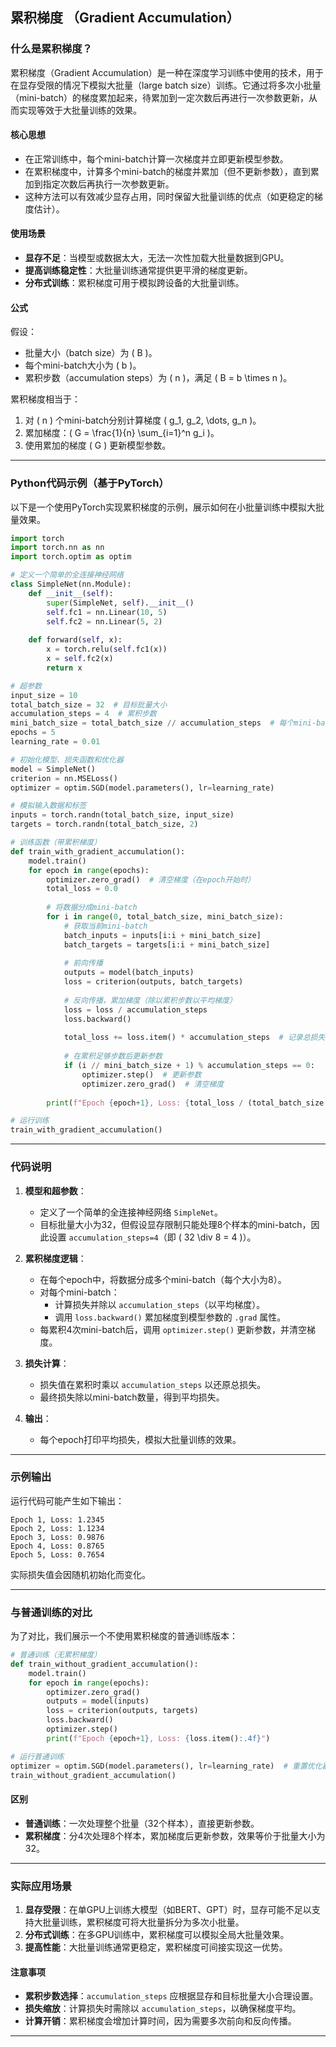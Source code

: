 ## 累积梯度 （Gradient Accumulation）
### 什么是累积梯度？

累积梯度（Gradient Accumulation）是一种在深度学习训练中使用的技术，用于在显存受限的情况下模拟大批量（large batch size）训练。它通过将多次小批量（mini-batch）的梯度累加起来，待累加到一定次数后再进行一次参数更新，从而实现等效于大批量训练的效果。

#### 核心思想
- 在正常训练中，每个mini-batch计算一次梯度并立即更新模型参数。
- 在累积梯度中，计算多个mini-batch的梯度并累加（但不更新参数），直到累加到指定次数后再执行一次参数更新。
- 这种方法可以有效减少显存占用，同时保留大批量训练的优点（如更稳定的梯度估计）。

#### 使用场景
- **显存不足**：当模型或数据太大，无法一次性加载大批量数据到GPU。
- **提高训练稳定性**：大批量训练通常提供更平滑的梯度更新。
- **分布式训练**：累积梯度可用于模拟跨设备的大批量训练。

#### 公式
假设：
- 批量大小（batch size）为 \( B \)。
- 每个mini-batch大小为 \( b \)。
- 累积步数（accumulation steps）为 \( n \)，满足 \( B = b \times n \)。

累积梯度相当于：
1. 对 \( n \) 个mini-batch分别计算梯度 \( g_1, g_2, \dots, g_n \)。
2. 累加梯度：\( G = \frac{1}{n} \sum_{i=1}^n g_i \)。
3. 使用累加的梯度 \( G \) 更新模型参数。

---

### Python代码示例（基于PyTorch）

以下是一个使用PyTorch实现累积梯度的示例，展示如何在小批量训练中模拟大批量效果。

```python
import torch
import torch.nn as nn
import torch.optim as optim

# 定义一个简单的全连接神经网络
class SimpleNet(nn.Module):
    def __init__(self):
        super(SimpleNet, self).__init__()
        self.fc1 = nn.Linear(10, 5)
        self.fc2 = nn.Linear(5, 2)
    
    def forward(self, x):
        x = torch.relu(self.fc1(x))
        x = self.fc2(x)
        return x

# 超参数
input_size = 10
total_batch_size = 32  # 目标批量大小
accumulation_steps = 4  # 累积步数
mini_batch_size = total_batch_size // accumulation_steps  # 每个mini-batch的大小
epochs = 5
learning_rate = 0.01

# 初始化模型、损失函数和优化器
model = SimpleNet()
criterion = nn.MSELoss()
optimizer = optim.SGD(model.parameters(), lr=learning_rate)

# 模拟输入数据和标签
inputs = torch.randn(total_batch_size, input_size)
targets = torch.randn(total_batch_size, 2)

# 训练函数（带累积梯度）
def train_with_gradient_accumulation():
    model.train()
    for epoch in range(epochs):
        optimizer.zero_grad()  # 清空梯度（在epoch开始时）
        total_loss = 0.0
        
        # 将数据分成mini-batch
        for i in range(0, total_batch_size, mini_batch_size):
            # 获取当前mini-batch
            batch_inputs = inputs[i:i + mini_batch_size]
            batch_targets = targets[i:i + mini_batch_size]
            
            # 前向传播
            outputs = model(batch_inputs)
            loss = criterion(outputs, batch_targets)
            
            # 反向传播，累加梯度（除以累积步数以平均梯度）
            loss = loss / accumulation_steps
            loss.backward()
            
            total_loss += loss.item() * accumulation_steps  # 记录总损失
            
            # 在累积足够步数后更新参数
            if (i // mini_batch_size + 1) % accumulation_steps == 0:
                optimizer.step()  # 更新参数
                optimizer.zero_grad()  # 清空梯度
            
        print(f"Epoch {epoch+1}, Loss: {total_loss / (total_batch_size / mini_batch_size):.4f}")

# 运行训练
train_with_gradient_accumulation()
```

---

### 代码说明

1. **模型和超参数**：
   - 定义了一个简单的全连接神经网络 `SimpleNet`。
   - 目标批量大小为32，但假设显存限制只能处理8个样本的mini-batch，因此设置 `accumulation_steps=4`（即 \( 32 \div 8 = 4 \)）。

2. **累积梯度逻辑**：
   - 在每个epoch中，将数据分成多个mini-batch（每个大小为8）。
   - 对每个mini-batch：
     - 计算损失并除以 `accumulation_steps`（以平均梯度）。
     - 调用 `loss.backward()` 累加梯度到模型参数的 `.grad` 属性。
   - 每累积4次mini-batch后，调用 `optimizer.step()` 更新参数，并清空梯度。

3. **损失计算**：
   - 损失值在累积时乘以 `accumulation_steps` 以还原总损失。
   - 最终损失除以mini-batch数量，得到平均损失。

4. **输出**：
   - 每个epoch打印平均损失，模拟大批量训练的效果。

---

### 示例输出

运行代码可能产生如下输出：
```
Epoch 1, Loss: 1.2345
Epoch 2, Loss: 1.1234
Epoch 3, Loss: 0.9876
Epoch 4, Loss: 0.8765
Epoch 5, Loss: 0.7654
```

实际损失值会因随机初始化而变化。

---

### 与普通训练的对比

为了对比，我们展示一个不使用累积梯度的普通训练版本：

```python
# 普通训练（无累积梯度）
def train_without_gradient_accumulation():
    model.train()
    for epoch in range(epochs):
        optimizer.zero_grad()
        outputs = model(inputs)
        loss = criterion(outputs, targets)
        loss.backward()
        optimizer.step()
        print(f"Epoch {epoch+1}, Loss: {loss.item():.4f}")

# 运行普通训练
optimizer = optim.SGD(model.parameters(), lr=learning_rate)  # 重置优化器
train_without_gradient_accumulation()
```

#### 区别
- **普通训练**：一次处理整个批量（32个样本），直接更新参数。
- **累积梯度**：分4次处理8个样本，累加梯度后更新参数，效果等价于批量大小为32。

---

### 实际应用场景

1. **显存受限**：在单GPU上训练大模型（如BERT、GPT）时，显存可能不足以支持大批量训练，累积梯度可将大批量拆分为多次小批量。
2. **分布式训练**：在多GPU训练中，累积梯度可以模拟全局大批量效果。
3. **提高性能**：大批量训练通常更稳定，累积梯度可间接实现这一优势。

#### 注意事项
- **累积步数选择**：`accumulation_steps` 应根据显存和目标批量大小合理设置。
- **损失缩放**：计算损失时需除以 `accumulation_steps`，以确保梯度平均。
- **计算开销**：累积梯度会增加计算时间，因为需要多次前向和反向传播。

---

